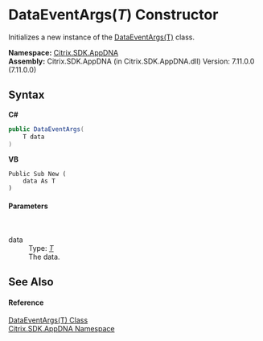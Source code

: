 # DataEventArgs(*T*) Constructor 
 

Initializes a new instance of the <a href="eda99ce9-ef0f-9961-d1c2-4b41a20fc361">DataEventArgs(T)</a> class.

**Namespace:**&nbsp;[Citrix.SDK.AppDNA](index.md)<br />**Assembly:**&nbsp;Citrix.SDK.AppDNA (in Citrix.SDK.AppDNA.dll) Version: 7.11.0.0 (7.11.0.0)

## Syntax

**C#**
```csharp
public DataEventArgs(
	T data
)
```

**VB**
```vbnet
Public Sub New ( 
	data As T
)
```


#### Parameters
&nbsp;<dl><dt>data</dt><dd>Type: <a href="eda99ce9-ef0f-9961-d1c2-4b41a20fc361">*T*</a><br />The data.</dd></dl>

## See Also


#### Reference
<a href="eda99ce9-ef0f-9961-d1c2-4b41a20fc361">DataEventArgs(T) Class</a><br /><a href="fe2d265b-410b-8b11-1eb4-a790e0b062bf">Citrix.SDK.AppDNA Namespace</a><br />